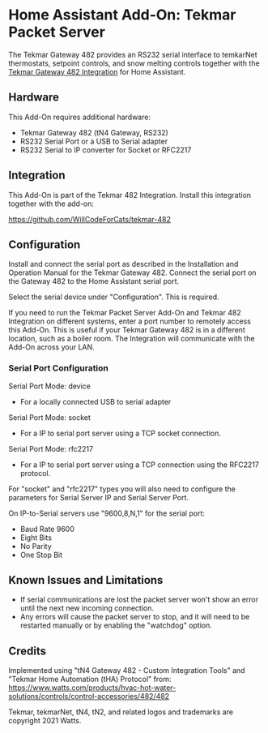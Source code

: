 # Home Assistant Add-On: Tekmar Packet Server

The Tekmar Gateway 482 provides an RS232 serial interface to temkarNet thermostats, setpoint controls, and snow melting controls together with the [Tekmar Gateway 482 Integration](https://github.com/WillCodeForCats/tekmar-482) for Home Assistant.

## Hardware

This Add-On requires additional hardware:

- Tekmar Gateway 482 (tN4 Gateway, RS232)
- RS232 Serial Port or a USB to Serial adapter
- RS232 Serial to IP converter for Socket or RFC2217

## Integration

This Add-On is part of the Tekmar 482 Integration. Install this integration together with the add-on:

https://github.com/WillCodeForCats/tekmar-482

## Configuration

Install and connect the serial port as described in the Installation and Operation Manual
for the Tekmar Gateway 482. Connect the serial port on the Gateway 482 to the Home Assistant
serial port.

Select the serial device under "Configuration". This is required.

If you need to run the Tekmar Packet Server Add-On and Tekmar 482 Integration on different
systems, enter a port number to remotely access this Add-On. This is useful if your Tekmar
Gateway 482 is in a different location, such as a boiler room. The Integration will
communicate with the Add-On across your LAN.

### Serial Port Configuration

Serial Port Mode: device
- For a locally connected USB to serial adapter

Serial Port Mode: socket
- For a IP to serial port server using a TCP socket connection.

Serial Port Mode: rfc2217
- For a IP to serial port server using a TCP connection using the RFC2217 protocol.

For "socket" and "rfc2217" types you will also need to configure the parameters for Serial Server IP and Serial Server Port.

On IP-to-Serial servers use "9600,8,N,1" for the serial port:
- Baud Rate 9600
- Eight Bits
- No Parity
- One Stop Bit

## Known Issues and Limitations

- If serial communications are lost the packet server won't show an error until the next
new incoming connection.
- Any errors will cause the packet server to stop, and it will need to be
restarted manually or by enabling the "watchdog" option.

## Credits

Implemented using "tN4 Gateway 482 - Custom Integration Tools" and "Tekmar Home Automation
(tHA) Protocol" from: https://www.watts.com/products/hvac-hot-water-solutions/controls/control-accessories/482/482

Tekmar, tekmarNet, tN4, tN2, and related logos and trademarks are copyright 2021 Watts.
